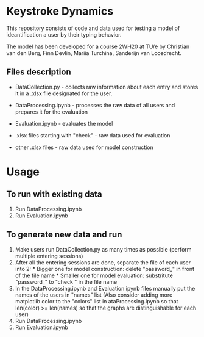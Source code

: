 # Keystroke Dynamics

This repository consists of code and data used for testing a model of ideantification a user by their typing behavior. 

The model has been developed for a course 2WH20 at TU/e by Christian van den Berg, Finn Devlin, Mariia Turchina, Sanderijn van Loosdrecht.

  ## Files description

  * DataCollection.py - collects raw information about each entry and stores it in a .xlsx file designated for the user.

  * DataProcessing.ipynb - processes the raw data of all users and prepares it for the evaluation

  * Evaluation.ipynb - evaluates the model

  * .xlsx files starting with "check" - raw data used for evaluation

  * other .xlsx files - raw data used for model construction

# Usage

  ## To run with existing data

  1. Run DataProcessing.ipynb
  2. Run Evaluation.ipynb
  
  ## To generate new data and run
  
  1. Make users run DataCollection.py as many times as possible (perform multiple entering sessions)
  2. After all the entering sessions are done, separate the file of each user into 2:
    * Bigger one for model construction: delete "password_" in front of the file name
    * Smaller one for model evaluation: substritute "password_" to "check " in the file name
  3. In the DataProcessing.ipynb and Evaluation.ipynb files manually put the names of the users in "names" list
    (Also consider adding more matplotlib color to the "colors" list in ataProcessing.ipynb so that len(color) >= len(names) so that the graphs are distinguishable for each user)
  4. Run DataProcessing.ipynb
  5. Run Evaluation.ipynb
  

